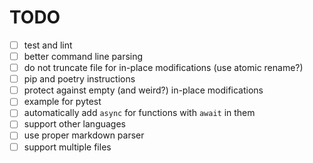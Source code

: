 # TODO

* [ ] test and lint
* [ ] better command line parsing
* [ ] do not truncate file for in-place modifications (use atomic rename?)
* [ ] pip and poetry instructions
* [ ] protect against empty (and weird?) in-place modifications
* [ ] example for pytest
* [ ] automatically add `async` for functions with `await` in them
* [ ] support other languages
* [ ] use proper markdown parser
* [ ] support multiple files

